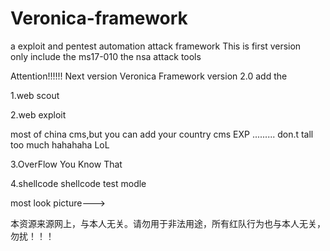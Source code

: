 # Veronica-framework
a exploit and pentest  automation attack framework
This is first version  
only include the ms17-010  the nsa attack tools

Attention!!!!!!
Next version
Veronica Framework
version 2.0 
add the 

1.web scout


2.web exploit

most of china cms,but you can add your country cms EXP
.........  don.t tall too much  hahahaha LoL

3.OverFlow
You Know That 

4.shellcode
shellcode test modle

most look picture--->

本资源来源网上，与本人无关。请勿用于非法用途，所有红队行为也与本人无关，勿扰！！！

